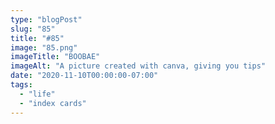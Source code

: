 ```yaml
---
type: "blogPost"
slug: "85"
title: "#85"
image: "85.png"
imageTitle: "BOOBAE"
imageAlt: "A picture created with canva, giving you tips"
date: "2020-11-10T00:00:00-07:00"
tags:
  - "life"
  - "index cards"
---
```

